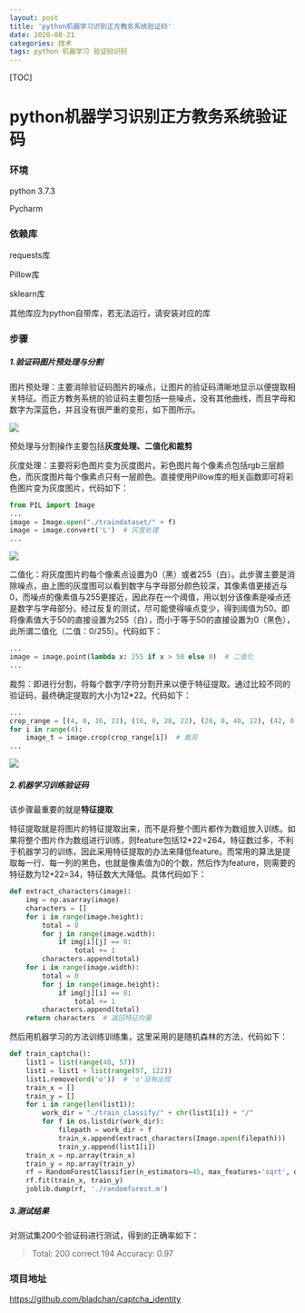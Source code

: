 ```yaml
---
layout: post
title: 'python机器学习识别正方教务系统验证码'
date: 2020-08-21
categories: 技术
tags: python 机器学习 验证码识别
---
```


[TOC]

# python机器学习识别正方教务系统验证码

### 环境

python 3.7.3

Pycharm

### 依赖库

requests库

Pillow库

sklearn库

其他库应为python自带库，若无法运行，请安装对应的库

### 步骤

##### 1.验证码图片预处理与分割

图片预处理：主要消除验证码图片的噪点，让图片的验证码清晰地显示以便提取相关特征。而正方教务系统的验证码主要包括一些噪点，没有其他曲线，而且字母和数字为深蓝色，并且没有很严重的变形，如下图所示。

![](https://www.bladchan.ml/assets/img/captcha1.jpg)

预处理与分割操作主要包括**灰度处理、二值化和裁剪**

灰度处理：主要将彩色图片变为灰度图片。彩色图片每个像素点包括rgb三层颜色，而灰度图片每个像素点只有一层颜色。直接使用Pillow库的相关函数即可将彩色图片变为灰度图片，代码如下：

```python
from PIL import Image
...
image = Image.open("./traindataset/" + f)
image = image.convert('L')  # 灰度处理
...
```

![](https://www.bladchan.ml/assets/img/captcha2.png)

二值化：将灰度图片的每个像素点设置为0（黑）或者255（白）。此步骤主要是消除噪点，由上图的灰度图可以看到数字与字母部分颜色较深，其像素值更接近与0，而噪点的像素值与255更接近，因此存在一个阈值，用以划分该像素是噪点还是数字与字母部分。经过反复的测试，尽可能使得噪点变少，得到阈值为50。即将像素值大于50的直接设置为255（白），而小于等于50的直接设置为0（黑色），此所谓二值化（二值：0/255）。代码如下：

```python
...
image = image.point(lambda x: 255 if x > 50 else 0)  # 二值化
...
```

裁剪：即进行分割，将每个数字/字符分割开来以便于特征提取。通过比较不同的验证码，最终确定提取的大小为12*22。代码如下：

```python
...
crop_range = [(4, 0, 16, 22), (16, 0, 28, 22), (28, 0, 40, 22), (42, 0, 54, 22)]  # 分割范围
for i in range(4):
	image_t = image.crop(crop_range[i])  # 裁剪
...
```

![](https://www.bladchan.ml/assets/img/captcha3.png)

##### 2.机器学习训练验证码

该步骤最重要的就是**特征提取**

特征提取就是将图片的特征提取出来，而不是将整个图片都作为数组放入训练。如果将整个图片作为数组进行训练，则feature包括12*22=264，特征数过多，不利于机器学习的训练，因此采用特征提取的办法来降低feature。而常用的算法是提取每一行、每一列的黑色，也就是像素值为0的个数，然后作为feature，则需要的特征数为12+22=34，特征数大大降低。具体代码如下：

```python
def extract_characters(image):
    img = np.asarray(image)
    characters = []
    for i in range(image.height):
        total = 0
        for j in range(image.width):
            if img[i][j] == 0:
                total += 1
        characters.append(total)
    for i in range(image.width):
        total = 0
        for j in range(image.height):
            if img[j][i] == 0:
                total += 1
        characters.append(total)
    return characters  # 返回特征向量
```

然后用机器学习的方法训练训练集，这里采用的是随机森林的方法，代码如下：

```python
def train_captcha():
    list1 = list(range(48, 57))
    list1 = list1 + list(range(97, 122))
    list1.remove(ord('o'))  # 'o'没有出现
    train_x = []
    train_y = []
    for i in range(len(list1)):
        work_dir = "./train_classify/" + chr(list1[i]) + "/"
        for f in os.listdir(work_dir):
            filepath = work_dir + f
            train_x.append(extract_characters(Image.open(filepath)))
            train_y.append(list1[i])
    train_x = np.array(train_x)
    train_y = np.array(train_y)
    rf = RandomForestClassifier(n_estimators=45, max_features='sqrt', oob_score=True)
    rf.fit(train_x, train_y)
    joblib.dump(rf, './randomforest.m')
```

##### 3.测试结果

对测试集200个验证码进行测试，得到的正确率如下：

> Total: 200
> correct 194
> Accuracy: 0.97

### 项目地址

https://github.com/bladchan/captcha_identity